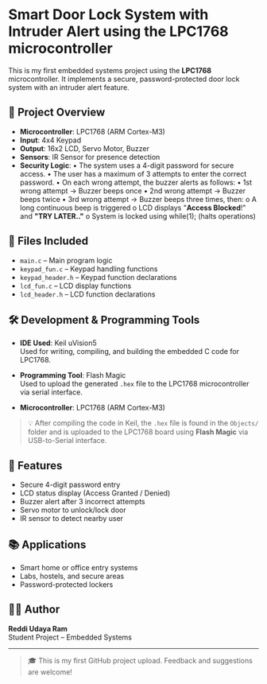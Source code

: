 # Smart Door Lock System with Intruder Alert using the LPC1768 microcontroller

This is my first embedded systems project using the **LPC1768** microcontroller. It implements a secure, password-protected door lock system with an intruder alert feature.

## 🔐 Project Overview

- **Microcontroller**: LPC1768 (ARM Cortex-M3)
- **Input**: 4x4 Keypad
- **Output**: 16x2 LCD, Servo Motor, Buzzer
- **Sensors**: IR Sensor for presence detection
- **Security Logic**:
    •  The system uses a 4-digit password for secure access.
    •  The user has a maximum of 3 attempts to enter the correct password.
    •  On each wrong attempt, the buzzer alerts as follows:
      •	1st wrong attempt → Buzzer beeps once
      •	2nd wrong attempt → Buzzer beeps twice
      •	3rd wrong attempt → Buzzer beeps three times, then:
  o	A long continuous beep is triggered
  o	LCD displays "**Access Blocked**!" and **"TRY LATER.."**
  o	System is locked using while(1); (halts operations)


## 📄 Files Included

- `main.c` – Main program logic
- `keypad_fun.c` – Keypad handling functions
- `keypad_header.h` – Keypad function declarations
- `lcd_fun.c` – LCD display functions
- `lcd_header.h` – LCD function declarations


## 🛠️ Development & Programming Tools

- **IDE Used**: Keil uVision5  
  Used for writing, compiling, and building the embedded C code for LPC1768.

- **Programming Tool**: Flash Magic  
  Used to upload the generated `.hex` file to the LPC1768 microcontroller via serial interface.

- **Microcontroller**: LPC1768 (ARM Cortex-M3)

> 💡 After compiling the code in Keil, the `.hex` file is found in the `Objects/` folder and is uploaded to the LPC1768 board using **Flash Magic** via USB-to-Serial interface.

## 🎯 Features

- Secure 4-digit password entry
- LCD status display (Access Granted / Denied)
- Buzzer alert after 3 incorrect attempts
- Servo motor to unlock/lock door
- IR sensor to detect nearby user

## 📚 Applications

- Smart home or office entry systems
- Labs, hostels, and secure areas
- Password-protected lockers

## 🙋‍♂️ Author

**Reddi Udaya Ram**  
Student Project – Embedded Systems

---

> 🎓 This is my first GitHub project upload. Feedback and suggestions are welcome!
